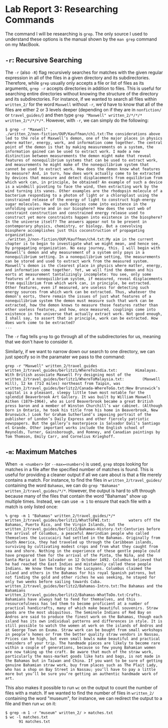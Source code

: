 # Lab Report 3: Researching Commands

The command I will be researching is `grep`. The only source I used to understand these options is the manual shown by the `man grep` command on my MacBook.

## `-r`: Recursive Searching

The `-r` (also `-R`) flag recursively searches for matches with the given regular expression in all of the files in a given directory and its subdirectories. Therefore, while `grep` usually only accepts a file or list of files as its arguments, `grep -r` accepts directories in addition to files. This is useful for searching entire directories without knowing the structure of the directory and its subdirectories. For instance, if we wanted to search all files within `written_2/` for the word `Maxwell` without `-r`, we'd have to know that all of the files are either 2 or 3 levels deeper (depending on if they are in `nonfiction/` or `travel_guides/`) and then type `grep "Maxwell" written_2/*/*/* written_2/*/*/*/*`. However, with `-r`, we can simply do the following:

```
$ grep -r "Maxwell" .
./written_2/non-fiction/OUP/Kauffman/ch1.txt:The considerations above led to the role of Maxwell’s demon, one of the major places in physics where matter, energy, work, and information come together. The central point of the demon is that by making measurements on a system, the information gained can be used to extract work. I made a new distinction between measurements the demon might make that reveal features of nonequilibrium systems that can be used to extract work, and measurements he might make of the nonequilibrium system that cannot be used to extract work. How does the demon know what features to measure? And, in turn, how does work actually come to be extracted by devices that measure and detect displacements from equilibrium from which work can, in principle, be obtained? An example of such a device is a windmill pivoting to face the wind, then extracting work by the wind turning its vanes. Other examples are the rhodopsin molecule of a bacterium responding to a photon of light or a chloroplast using the constrained release of the energy of light to construct high-energy sugar molecules. How do such devices come into existence in the unfolding universe and in our biosphere? How does the vast web of constraint construction and constrained energy release used to construct yet more constraints happen into existence in the biosphere? In the universe itself? The answers appear not to be present in contemporary physics, chemistry, or biology. But a coevolving biosphere accomplishes just this coconstruction of propagating organization.
./written_2/non-fiction/OUP/Kauffman/ch4.txt:My aim in the current chapter is to begin to investigate what we might mean, and hence see, by propagating organization. No easy journey, this. I will begin with Maxwell’s demon and why measurement of a system only pays in a nonequilibrium setting. In a nonequilibrium setting, the measurements can be stored and used to extract work from the measured system. Maxwell’s demon is the clearest place in physics where matter, energy, and information come together. Yet, we will find the demon and his eorts at measurement tantalizingly incomplete: You see, only some features of a nonequilibrium system, if measured, reveal displacements from equilibrium from which work can, in principle, be extracted. Other features, even if measured, are useless for detecting such energy sources from which work can be extracted. Thus, whatever the demon’s eorts, there remain the issues of just what features of a nonequilibrium system the demon must measure such that work can be extracted, how the demon knows to measure those features rather than other useless features, and how, once measured, couplings come into existence in the universe that actually extract work. Not good enough, I shall say, to assert that in principle, work can be extracted. How does work come to be extracted?
...
```

The `-r` flag tells `grep` to go through all of the subdirectories for us, meaning that we don't have to consider it.

Similarly, if we want to narrow down our search to one directory, we can just specify so in the paramater we pass to the command:

```
grep -r "Maxwell" written_2/travel_guides 
written_2/travel_guides/berlitz1/WhereToIndia.txt:        Himalayas. With British associate Maxwell Fry designing most of the
written_2/travel_guides/berlitz1/WhereToMalaysia.txt:        (Maxwell Hill), 12 km (71⁄2 miles) northeast from Taipin, was
written_2/travel_guides/berlitz2/Canada-WhereToGo.txt:New Brunswick’s capital is a pleasant, sleepy little town most notable for the splendid Beaverbrook Art Gallery. It was built by William Maxwell Aitken (1879–1964), who as Lord Beaverbrook became a great British press baron and a member of Winston Churchill’s war cabinet. (Although born in Ontario, he took his title from his home in Beaverbrook, New Brunswick.) Look for Graham Sutherland’s imposing portrait of the publisher of London’s Daily Express and other fiercely patriotic newspapers. But the gallery’s masterpiece is Salvador Dalí’s Santiago el Grande. Other important works include the English school of Reynolds, Turner, Gainsborough, and Romney, and Canadian paintings by Tom Thomson, Emily Carr, and Cornelius Krieghoff.
```

## `-m`: Maximum Matches
When `-m <number>` (or `--max=<number>`) is used, `grep` stops looking for matches in a file after the specified number of matches is found. This is useful for providing a cleaner output if all we care about is that a file merely contains a match. For instance, to find the files in `written_2/travel_guides/` containing the word `Bahamas`, we can do `grep "Bahamas" written_2/travel_guides/*/*`. However, the output is hard to sift through because many of the files that contain the word "Bahamas" show up multiple times. Instead, we can use `-m 1` to ensure that each file with a match is only listed once:

```
% grep -m 1 "Bahamas" written_2/travel_guides/*/*
written_2/travel_guides/berlitz1/WhatToFWI.txt:        waters off the Bahamas, Puerto Rico, and the Virgin Islands, but the
written_2/travel_guides/berlitz2/Bahamas-History.txt:Centuries before the arrival of Columbus, a peaceful Amerindian people who called themselves the Luccucairi had settled in the Bahamas. Originally from South America, they had traveled up through the Caribbean islands, surviving by cultivating modest crops and from what they caught from sea and shore. Nothing in the experience of these gentle people could have prepared them for the arrival of the Pinta, the Niña, and the Santa Maria at San Salvador on 12 October 1492. Columbus believed that he had reached the East Indies and mistakenly called these people Indians. We know them today as the Lucayans. Columbus claimed the island and others in the Bahamas for his royal Spanish patrons, but not finding the gold and other riches he was seeking, he stayed for only two weeks before sailing towards Cuba.
written_2/travel_guides/berlitz2/Bahamas-Intro.txt:The Bahamas and the Bahamians
written_2/travel_guides/berlitz2/Bahamas-WhatToDo.txt:Crafts. Bahamians have always had to fend for themselves, and this resourcefulness has led them to become proficient at a number of practical handicrafts, many of which make beautiful souvenirs. Straw goods are the most ubiquitous. The Seminole Indians of Red Bay on Andros are said to produce the finest work on the Bahamas, though each island has its own individual patterns and differences in style. It is still possible to watch the women at work on the islands of Andros and at George Town on Exuma. Straw work can be bought from small workshops in people’s homes or from the better quality straw vendors in Nassau. Prices can be high, but even small bowls make beautiful and practical reminders of your trip. The handmade pieces are likely to become rare within a couple of generations, because so few young Bahamian women are now taking up the craft. Be aware that much of the straw work, particularly the mass-market goods like hats and bags, is not made in the Bahamas but in Taiwan and China. If you want to be sure of getting genuine Bahamian straw work, buy from places such as The Plait Lady, who has a shop on Bay Street in Nassau; you’ll have to pay a little more but you’ll be sure you’re getting an authentic handmade work of art.
```

This also makes it possible to run `wc` on the output to count the number of files with a match. If we wanted to find the number of files in `written_2/` containing the word "museum", for instance, we can redirect the output to a file and then run `wc` on it:

```
$ grep -m 1 -r "museum" written_2/ > matches.txt
$ wc -l matches.txt                             
      91 matches.txt
```
